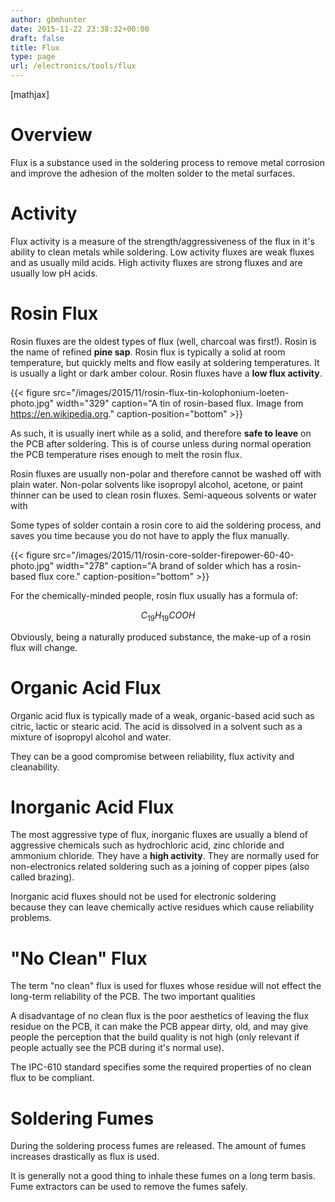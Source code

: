 ```yaml
---
author: gbmhunter
date: 2015-11-22 23:38:32+00:00
draft: false
title: Flux
type: page
url: /electronics/tools/flux
---
```


[mathjax]

# Overview

Flux is a substance used in the soldering process to remove metal corrosion and improve the adhesion of the molten solder to the metal surfaces.

# Activity

Flux activity is a measure of the strength/aggressiveness of the flux in it's ability to clean metals while soldering. Low activity fluxes are weak fluxes and as usually mild acids. High activity fluxes are strong fluxes and are usually low pH acids.

# Rosin Flux

Rosin fluxes are the oldest types of flux (well, charcoal was first!). Rosin is the name of refined **pine sap**. Rosin flux is typically a solid at room temperature, but quickly melts and flow easily at soldering temperatures. It is usually a light or dark amber colour. Rosin fluxes have a **low flux activity**.

{{< figure src="/images/2015/11/rosin-flux-tin-kolophonium-loeten-photo.jpg" width="329" caption="A tin of rosin-based flux. Image from https://en.wikipedia.org." caption-position="bottom" >}}

As such, it is usually inert while as a solid, and therefore **safe to leave** on the PCB after soldering. This is of course unless during normal operation the PCB temperature rises enough to melt the rosin flux.

Rosin fluxes are usually non-polar and therefore cannot be washed off with plain water. Non-polar solvents like isopropyl alcohol, acetone, or paint thinner can be used to clean rosin fluxes. Semi-aqueous solvents or water with

Some types of solder contain a rosin core to aid the soldering process, and saves you time because you do not have to apply the flux manually.

{{< figure src="/images/2015/11/rosin-core-solder-firepower-60-40-photo.jpg" width="278" caption="A brand of solder which has a rosin-based flux core." caption-position="bottom" >}}

For the chemically-minded people, rosin flux usually has a formula of:

$$ C_{19}H_{19}COOH $$

Obviously, being a naturally produced substance, the make-up of a rosin flux will change.

# Organic Acid Flux

Organic acid flux is typically made of a weak, organic-based acid such as citric, lactic or stearic acid. The acid is dissolved in a solvent such as a mixture of isopropyl alcohol and water.

They can be a good compromise between reliability, flux activity and cleanability.

# Inorganic Acid Flux

The most aggressive type of flux, inorganic fluxes are usually a blend of aggressive chemicals such as hydrochloric acid, zinc chloride and ammonium chloride. They have a **high activity**. They are normally used for non-electronics related soldering such as a joining of copper pipes (also called brazing).

Inorganic acid fluxes should not be used for electronic soldering because they can leave chemically active residues which cause reliability problems.

# "No Clean" Flux

The term "no clean" flux is used for fluxes whose residue will not effect the long-term reliability of the PCB. The two important qualities

A disadvantage of no clean flux is the poor aesthetics of leaving the flux residue on the PCB, it can make the PCB appear dirty, old, and may give people the perception that the build quality is not high (only relevant if people actually see the PCB during it's normal use).

The IPC-610 standard specifies some the required properties of no clean flux to be compliant.

# Soldering Fumes

During the soldering process fumes are released. The amount of fumes increases drastically as flux is used.

It is generally not a good thing to inhale these fumes on a long term basis. Fume extractors can be used to remove the fumes safely.
